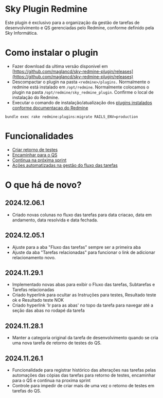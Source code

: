 # Sky Plugin Redmine

Este plugin é exclusivo para a organização da gestão de tarefas de desenvolvimento e QS gerenciadas pelo Redmine, conforme definido pela Sky Informática.

# Como instalar o plugin

- Fazer download da ultima versão disponivel em [https://github.com/maglancd/sky-redmine-plugin/releases](https://github.com/maglancd/sky-redmine-plugin/releases)
- Descompactar o plugin na pasta `<redmine>/plugins.` Normalmente o redmine está instalado em `/opt/redmine`. Normalmente colocamos o plugin na pasta `/opt/redmine/sky_redmine_plugin`. Confirme o local de instalação do Redmine.
- Executar o comando de instalação/atualização dos [plugins instalados conforme documentacao do Redmine](https://www.redmine.org/projects/redmine/wiki/plugins)

```shell
bundle exec rake redmine:plugins:migrate RAILS_ENV=production
```

# Funcionalidades

- [Criar retorno de testes](docs/retorno_testes/criar_retorno_testes.md)
- [Encaminhar para o QS](docs/encaminhar_qs/encaminhar_qs.md)
- [Continua na próxima sprint](docs/continua_proxima_sprint/continua_proxima_sprint.md)
- [Ações automatizadas na gestão do fluxo das tarefas](docs/acoes_automatizadas_fluxo_tarefas.md)

# O que há de novo?

## 2024.12.06.1

- Criado novas colunas no fluxo das tarefas para data criacao, data em andamento, data resolvida e data fechada.

## 2024.12.05.1

- Ajuste para a aba "Fluxo das tarefas" sempre ser a primeira aba
- Ajuste da aba "Tarefas relacionadas" para funcionar o link de adicionar relacionamento novo.

## 2024.11.29.1

- Implementado novas abas para exibir o Fluxo das tarefas, Subtarefas e Tarefas relacionadas
- Criado hyperlink para ocultar as Instruções para testes, Resultado teste ok e Resultado teste NOK
- Criado hyperlink 'Ir para as abas' no topo da tarefa para navegar até a seção das abas no rodapé da tarefa

## 2024.11.28.1

- Manter a categoria original da tarefa de desenvolvimento quando se cria uma nova tarefa de retorno de testes do QS.

## 2024.11.26.1

- Funcionalidade para registrar histórico das alterações nas tarefas pelas automações das cópias das tarefas para retorno de testes, encaminhar para o QS e continua na proxima sprint
- Controle para impedir de criar mais de uma vez o retorno de testes em tarefas do QS.
